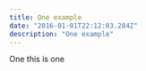 ```yaml
---
title: One example
date: "2016-01-01T22:12:03.284Z"
description: "One example"
---
```


One this is one